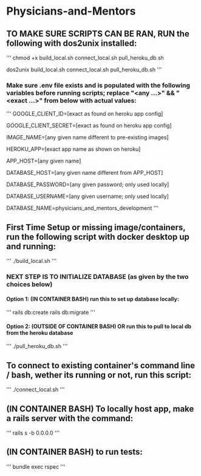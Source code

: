 # Physicians-and-Mentors


## TO MAKE SURE SCRIPTS CAN BE RAN, RUN the following with dos2unix installed:
'''
chmod +x build_local.sh connect_local.sh pull_heroku_db.sh

dos2unix build_local.sh connect_local.sh pull_heroku_db.sh
'''
### Make sure .env file exists and is populated with the following variables before running scripts; replace "<any ...>" && "<exact ...>" from below with actual values:
'''
GOOGLE_CLIENT_ID=[exact as found on heroku app config]

GOOGLE_CLIENT_SECRET=[exact as found on heroku app config]

IMAGE_NAME=[any given name different to pre-existing images]

HEROKU_APP=[exact app name as shown on heroku]

APP_HOST=[any given name]

DATABASE_HOST=[any given name different from APP_HOST]

DATABASE_PASSWORD=[any given password; only used locally]

DATABASE_USERNAME=[any given username; only used locally]

DATABASE_NAME=physicians_and_mentors_development
'''

## First Time Setup or missing image/containers, run the following script with docker desktop up and running:
'''
./build_local.sh
'''
### NEXT STEP IS TO INITIALIZE DATABASE (as given by the two choices below)
#### Option 1: (IN CONTAINER BASH) run this to set up database locally:
'''
rails db:create
rails db:migrate
'''

#### Option 2: (OUTSIDE OF CONTAINER BASH) OR run this to pull to local db from the heroku database
'''
./pull_heroku_db.sh
'''

## To connect to existing container's command line / bash, wether its running or not, run this script:
'''
./connect_local.sh
'''

## (IN CONTAINER BASH) To locally host app, make a rails server with the command:
'''
rails s -b 0.0.0.0
'''

## (IN CONTAINER BASH) to run tests:
'''
bundle exec rspec
'''
